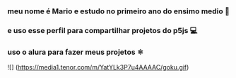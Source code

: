 ### meu nome é Mario e estudo no primeiro ano do ensimo medio 📘

### e uso esse perfil para compartilhar projetos do p5js 💻

### uso o alura para fazer meus projetos ⚛️

![] (https://media1.tenor.com/m/YatYLk3P7u4AAAAC/goku.gif)
